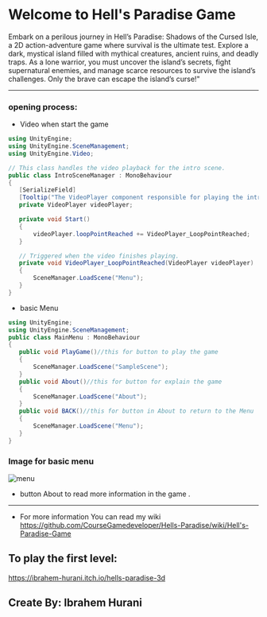 # Welcome to Hell's Paradise Game
Embark on a perilous journey in Hell’s Paradise: Shadows of the Cursed Isle, a 2D action-adventure game where survival is the ultimate test. Explore a dark, mystical island filled with mythical creatures, ancient ruins, and deadly traps. As a lone warrior, you must uncover the island’s secrets, fight supernatural enemies, and manage scarce resources to survive the island’s challenges. Only the brave can escape the island’s curse!"

---

### opening process:
* Video when start the game
 ```csharp
using UnityEngine;
using UnityEngine.SceneManagement;
using UnityEngine.Video;

// This class handles the video playback for the intro scene.
public class IntroSceneManager : MonoBehaviour
{
    [SerializeField]
    [Tooltip("The VideoPlayer component responsible for playing the intro video.")]
    private VideoPlayer videoPlayer;

    private void Start()
    {
        videoPlayer.loopPointReached += VideoPlayer_LoopPointReached;
    }

    // Triggered when the video finishes playing.
    private void VideoPlayer_LoopPointReached(VideoPlayer videoPlayer)
    {
        SceneManager.LoadScene("Menu");
    }
}

```
* basic Menu

 ```csharp
using UnityEngine;
using UnityEngine.SceneManagement;
public class MainMenu : MonoBehaviour
{
    public void PlayGame()//this for button to play the game
    {
        SceneManager.LoadScene("SampleScene");
    }
    public void About()//this for button for explain the game
    {
        SceneManager.LoadScene("About");
    }
    public void BACK()//this for button in About to return to the Menu
    {
        SceneManager.LoadScene("Menu");
    }
}
 ```
### Image for basic menu
![menu](https://github.com/user-attachments/assets/0dc624f5-98d0-4444-aa05-cced34b24f38)

* button About to read more information in the game .

---
* For more information You can read my wiki https://github.com/CourseGamedeveloper/Hells-Paradise/wiki/Hell's-Paradise-Game
## To play the first level:
https://ibrahem-hurani.itch.io/hells-paradise-3d
## Create By: Ibrahem Hurani
